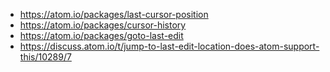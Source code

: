 - https://atom.io/packages/last-cursor-position
- https://atom.io/packages/cursor-history
- https://atom.io/packages/goto-last-edit
- https://discuss.atom.io/t/jump-to-last-edit-location-does-atom-support-this/10289/7

